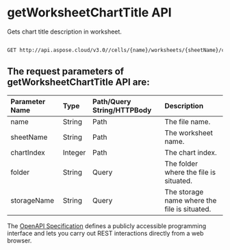 # **getWorksheetChartTitle API**

Gets chart title description in worksheet. 

```bash

GET http://api.aspose.cloud/v3.0//cells/{name}/worksheets/{sheetName}/charts/{chartIndex}/title

```

## The request parameters of **getWorksheetChartTitle** API are: 

| Parameter Name | Type | Path/Query String/HTTPBody | Description | 
| :- | :- | :- |:- | 
|name|String|Path|The file name.|
|sheetName|String|Path|The worksheet name.|
|chartIndex|Integer|Path|The chart index.|
|folder|String|Query|The folder where the file is situated.|
|storageName|String|Query|The storage name where the file is situated.|


The [OpenAPI Specification](https://reference.aspose.cloud/cells/#/ChartsController/GetWorksheetChartTitle) defines a publicly accessible programming interface and lets you carry out REST interactions directly from a web browser.
